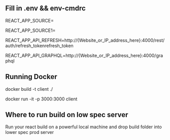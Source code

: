 ## Fill in .env && env-cmdrc

REACT_APP_SOURCE=

REACT_APP_SOURCE1=

REACT_APP_API_REFRESH=http://{Website_or_IP_address_here}:4000/rest/auth/refresh_tokenrefresh_token

REACT_APP_API_GRAPHQL=http://{Website_or_IP_address_here}:4000/graphql

## Running Docker

docker build -t client ./

docker run -it -p 3000:3000 client

## Where to run build on low spec server

Run your react build on a powerful local machine and drop build folder into lower spec prod server
